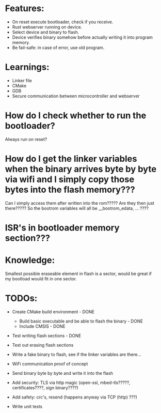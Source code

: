 # Features:
* On reset execute bootloader, check if you receive.
* Rust webserver running on device.
* Select device and binary to flash.
* Device verifies binary somehow before actually writing it into program memory.
* Be fail-safe: in case of error, use old program.

# Learnings:
* Linker file
* CMake
* GDB
* Secure communication between microcontroller and webserver


# How do I check whether to run the bootloader?
Always run on reset?
# How do I get the linker variables when the binary arrives byte by byte via wifi and I simply copy those bytes into the flash memory???
Can I simply access them after written into the rom????? Are they then just there?????
So the bootrom variables will all be __bootrom_edata, ... ????
# ISR's in bootloader memory section???

# Knowledge:
Smallest possible eraseable element in flash is a sector, would be great if my bootload would fit in one sector.


# TODOs:
* Create CMake build environment - DONE
    * Build basic executable and be able to flash the binary - DONE
    * Include CMSIS - DONE
* Test writing flash sections - DONE

* Test out erasing flash sections
* Write a fake binary to flash, see if the linker variables are there...
* WiFi communication proof of concept
* Send binary byte by byte and write it into the flash
* Add security: TLS via http magic (open-ssl, mbed-tls?????, certificates????, sign binary????)
* Add safety: crc's, resend (happens anyway via TCP (http) ???)
* Write unit tests